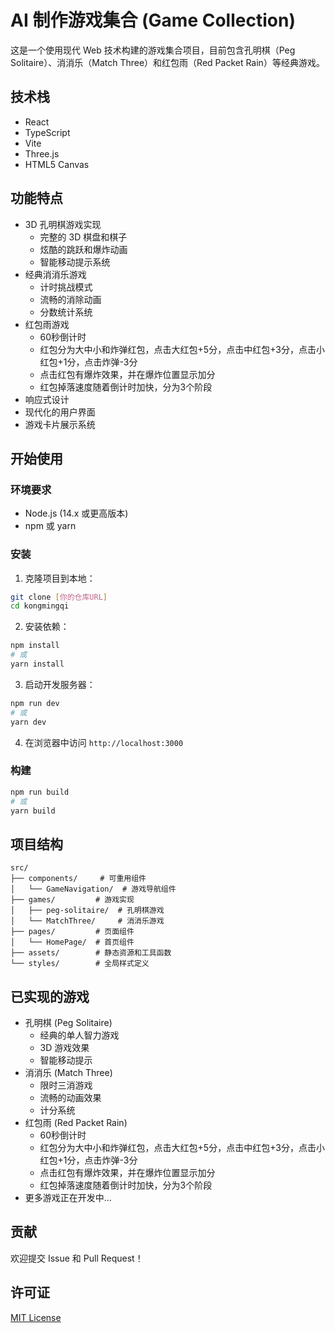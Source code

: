 # AI 制作游戏集合 (Game Collection)

这是一个使用现代 Web 技术构建的游戏集合项目，目前包含孔明棋（Peg Solitaire）、消消乐（Match Three）和红包雨（Red Packet Rain）等经典游戏。

## 技术栈

-   React
-   TypeScript
-   Vite
-   Three.js
-   HTML5 Canvas

## 功能特点

-   3D 孔明棋游戏实现
    -   完整的 3D 棋盘和棋子
    -   炫酷的跳跃和爆炸动画
    -   智能移动提示系统
-   经典消消乐游戏
    -   计时挑战模式
    -   流畅的消除动画
    -   分数统计系统
-   红包雨游戏
    -   60秒倒计时
    -   红包分为大中小和炸弹红包，点击大红包+5分，点击中红包+3分，点击小红包+1分，点击炸弹-3分
    -   点击红包有爆炸效果，并在爆炸位置显示加分
    -   红包掉落速度随着倒计时加快，分为3个阶段
-   响应式设计
-   现代化的用户界面
-   游戏卡片展示系统

## 开始使用

### 环境要求

-   Node.js (14.x 或更高版本)
-   npm 或 yarn

### 安装

1. 克隆项目到本地：

```bash
git clone [你的仓库URL]
cd kongmingqi
```

2. 安装依赖：

```bash
npm install
# 或
yarn install
```

3. 启动开发服务器：

```bash
npm run dev
# 或
yarn dev
```

4. 在浏览器中访问 `http://localhost:3000`

### 构建

```bash
npm run build
# 或
yarn build
```

## 项目结构

```
src/
├── components/     # 可重用组件
│   └── GameNavigation/  # 游戏导航组件
├── games/         # 游戏实现
│   ├── peg-solitaire/  # 孔明棋游戏
│   └── MatchThree/     # 消消乐游戏
├── pages/         # 页面组件
│   └── HomePage/  # 首页组件
├── assets/        # 静态资源和工具函数
└── styles/        # 全局样式定义
```

## 已实现的游戏

-   孔明棋 (Peg Solitaire)
    -   经典的单人智力游戏
    -   3D 游戏效果
    -   智能移动提示
-   消消乐 (Match Three)
    -   限时三消游戏
    -   流畅的动画效果
    -   计分系统
-   红包雨 (Red Packet Rain)
    -   60秒倒计时
    -   红包分为大中小和炸弹红包，点击大红包+5分，点击中红包+3分，点击小红包+1分，点击炸弹-3分
    -   点击红包有爆炸效果，并在爆炸位置显示加分
    -   红包掉落速度随着倒计时加快，分为3个阶段
-   更多游戏正在开发中...

## 贡献

欢迎提交 Issue 和 Pull Request！

## 许可证

[MIT License](LICENSE)
